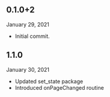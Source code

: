 ## 0.1.0+2
 January 29, 2021
- Initial commit.

## 1.1.0
 January 30, 2021
- Updated set_state package
- Introduced onPageChanged routine